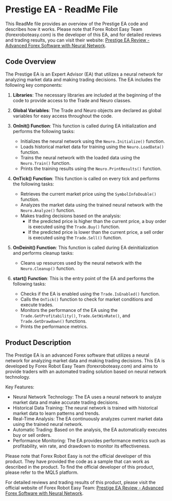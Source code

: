 # Prestige EA - ReadMe File

This ReadMe file provides an overview of the Prestige EA code and describes how it works. Please note that Forex Robot Easy Team (forexroboteasy.com) is the developer of this EA, and for detailed reviews and trading results, you can visit their website: [Prestige EA Review - Advanced Forex Software with Neural Network](https://forexroboteasy.com/forex-robot-review/prestige-ea-review-advanced-forex-software-with-neural-network/).

## Code Overview

The Prestige EA is an Expert Advisor (EA) that utilizes a neural network for analyzing market data and making trading decisions. The EA includes the following key components:

1. **Libraries**: The necessary libraries are included at the beginning of the code to provide access to the Trade and Neuro classes.

2. **Global Variables**: The Trade and Neuro objects are declared as global variables for easy access throughout the code.

3. **OnInit() Function**: This function is called during EA initialization and performs the following tasks:
   - Initializes the neural network using the `Neuro.Initialize()` function.
   - Loads historical market data for training using the `Neuro.LoadData()` function.
   - Trains the neural network with the loaded data using the `Neuro.Train()` function.
   - Prints the training results using the `Neuro.PrintResults()` function.

4. **OnTick() Function**: This function is called on every tick and performs the following tasks:
   - Retrieves the current market price using the `SymbolInfoDouble()` function.
   - Analyzes the market data using the trained neural network with the `Neuro.Analyze()` function.
   - Makes trading decisions based on the analysis:
     - If the predicted price is higher than the current price, a buy order is executed using the `Trade.Buy()` function.
     - If the predicted price is lower than the current price, a sell order is executed using the `Trade.Sell()` function.

5. **OnDeinit() Function**: This function is called during EA deinitialization and performs cleanup tasks:
   - Cleans up resources used by the neural network with the `Neuro.Cleanup()` function.

6. **start() Function**: This is the entry point of the EA and performs the following tasks:
   - Checks if the EA is enabled using the `Trade.IsEnabled()` function.
   - Calls the `OnTick()` function to check for market conditions and execute trades.
   - Monitors the performance of the EA using the `Trade.GetProfitability()`, `Trade.GetWinRate()`, and `Trade.GetDrawdown()` functions.
   - Prints the performance metrics.

## Product Description

The Prestige EA is an advanced Forex software that utilizes a neural network for analyzing market data and making trading decisions. This EA is developed by Forex Robot Easy Team (forexroboteasy.com) and aims to provide traders with an automated trading solution based on neural network technology.

Key Features:
- Neural Network Technology: The EA uses a neural network to analyze market data and make accurate trading decisions.
- Historical Data Training: The neural network is trained with historical market data to learn patterns and trends.
- Real-Time Analysis: The EA continuously analyzes current market data using the trained neural network.
- Automatic Trading: Based on the analysis, the EA automatically executes buy or sell orders.
- Performance Monitoring: The EA provides performance metrics such as profitability, win rate, and drawdown to monitor its effectiveness.

Please note that Forex Robot Easy is not the official developer of this product. They have provided the code as a sample that can work as described in the product. To find the official developer of this product, please refer to the MQL5 platform.

For detailed reviews and trading results of this product, please visit the official website of Forex Robot Easy Team: [Prestige EA Review - Advanced Forex Software with Neural Network](https://forexroboteasy.com/forex-robot-review/prestige-ea-review-advanced-forex-software-with-neural-network/).
